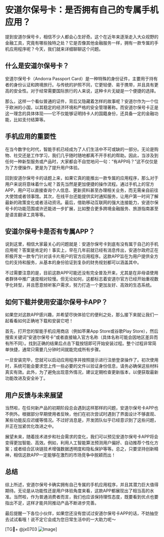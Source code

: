 # 安道尔保号卡：是否拥有自己的专属手机应用？

提到安道尔保号卡，相信不少人都会心生好奇。这个在近年来逐渐走入大众视野的金融工具，究竟有哪些独特之处？它是否像其他金融服务一样，拥有一款专属的手机应用程序呢？今天，我们就来详细聊聊这个问题。

## 什么是安道尔保号卡？

安道尔保号卡（Andorra Passport Card）是一种特殊的身份证件，主要用于持有者的身份认证和跨境旅行。与传统的护照不同，它更轻便、易于携带，并且具有更高的安全性。对于经常需要国际旅行的人来说，这种卡片无疑是一个便捷的选择。

那么，这样一个看似普通的证件，背后又隐藏着怎样的故事呢？安道尔作为一个位于欧洲的小国，以其稳定的经济环境和严格的安全管理著称。而安道尔保号卡正是这一理念的具体体现——它不仅能够证明持卡人的国籍身份，还具备一定的金融功能，比如支付结算等。

## 手机应用的重要性

在当今数字化时代，智能手机已经成为了人们生活中不可或缺的一部分。无论是购物、社交还是工作学习，我们几乎随时随地都离不开手机的帮助。因此，当涉及到任何一种新型服务或产品时，大家都会不自觉地问一句：“有APP吗？”这不仅仅是为了方便操作，更是为了提升用户体验。

回到安道尔保号卡的话题上来，如果它真的能推出一款专属的应用程序，那么对于用户来说将意味着什么呢？首先当然是更加便捷的操作流程。通过手机上的官方APP，用户可以直接查询个人信息、更新资料甚至办理相关业务，而无需亲自前往大使馆或者领事馆。其次，在线平台还能提供实时通知服务，让用户第一时间了解最新的政策变化或者活动资讯。最后，借助移动互联网的强大连接能力，安道尔保号卡的功能范围或许还能进一步扩展，比如整合更多跨境金融服务、旅游指南甚至是语言翻译工具等等。

## 安道尔保号卡是否有专属APP？

说到这里，相信大家最关心的问题就是：安道尔保号卡到底有没有属于自己的手机应用呢？答案是肯定的！事实上，早在几年前就已经有消息传出，安道尔政府正在积极开发一款专门针对该卡片用户的官方应用程序。这款APP旨在为用户提供全方位的支持和服务，从基本的身份验证到复杂的财务规划都可以涵盖其中。

不过需要注意的是，目前这款APP可能还没有完全普及开来，尤其是在非母语使用者群体中推广速度相对较慢。但无论如何，这都标志着安道尔官方已经开始重视数字化转型，并且愿意倾听客户需求，努力打造一个更加友好、高效的生态系统。

## 如何下载并使用安道尔保号卡APP？

如果您对这款APP感兴趣，并希望尽快体验它的便利之处，那么接下来就让我们一起看看如何正确地下载和安装它吧！

首先，打开您的智能手机应用商店（例如苹果App Store或谷歌Play Store），然后搜索关键词“安道尔保号卡”或者直接输入官方名称（具体名称可能会因地区差异而有所不同）。找到正确的结果后点击下载按钮即可开始安装过程。整个过程非常简单快捷，通常只需要几分钟时间就能完成所有步骤。

一旦安装完毕，您就可以启动应用程序并按照提示进行注册登录操作了。初次使用时，系统可能会要求您上传一些必要的文件以验证身份信息，请务必确保这些材料真实有效。此外，为了避免出现意外情况，建议定期检查更新版本，以便获取最新功能改进及安全补丁。

## 用户反馈与未来展望

当然啦，在任何新产品的初期阶段总会遇到这样那样的问题，安道尔保号卡APP也不例外。根据部分早期使用者反映，他们在初次尝试时遇到了界面设计不够直观、某些功能反应迟缓等情况。不过好消息是，开发团队似乎已经意识到了这些问题，并正在加紧优化改进之中。

展望未来，随着技术进步和社会需求的变化，我们可以预见安道尔保号卡APP将会变得更加智能、高效。例如，利用人工智能算法预测用户偏好、自动推荐个性化方案；或者结合区块链技术增强数据透明度和隐私保护等等。总之，只要坚持创新精神，相信这款APP一定能够在激烈的市场竞争中脱颖而出！

## 总结

综上所述，安道尔保号卡确实拥有自己专属的手机应用程序，并且其潜力巨大值得期待。无论是从功能性还是用户体验角度来看，这款APP都展现出了相当高的水准。当然啦，作为普通消费者而言，我们也应该保持理性态度，既要看到优点也要指出不足，这样才能共同推动产品不断进步完善。

最后提醒一下各位小伙伴，如果您还没有尝试过安道尔保号卡APP的话，不妨抽空去试试看哦！说不定它会成为您日常生活中的一大助力呢～

[TG💪+ @jx0703 ![Image](https://github.com/user-attachments/assets/dbca1d08-cadb-493c-b0ec-ad6f7a83f270)]
